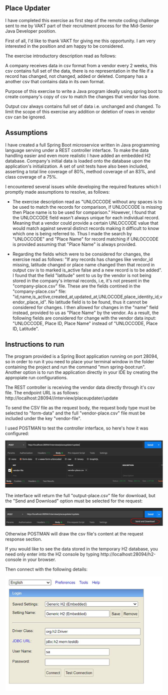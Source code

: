 ## **Place Updater**

I have completed this exercise as first step of the remote coding challenge sent to me by VAKT  part of their recruitment process for the Mid-Senior Java Developer position. 

First of all, I'd like to thank VAKT for giving me this opportunity. I am very interested in the position and am happy to be considered.

The exercise introductory description read as follows:

A company receives data in csv format from a vendor every 2 weeks, this csv contains full set of the data, there is no representation in the file if a record has changed, not changed, added or deleted. 
Company has a another csv that contains data in its own format. 

Purpose of this exercise to write a Java program ideally using spring boot to create company's copy of csv to match the changes that vendor has done. 

Output csv always contains full set of data i.e. unchanged and changed. To limit the scope of this exercise any addition or deletion of rows in vendor csv can be ignored.


## **Assumptions**

I have created a full Spring Boot microservice written in Java programming language serving under a REST controller interface. To make the data handling easier and even more realistic I have added an embedded H2 database. Company's initial data is loaded onto the database upon the application's initialization. A set of unit tests have also been included, asserting a total line coverage of 80%, method coverage of an 83%, and class coverage of a 75%.

I encountered several issues while developing the required features which I promptly made assumptions to resolve, as follows:

- The exercise description read as "UNLOCCODE without any spaces is to be used to match the records for comparison, if UNLOCCODE is missing then Place name is to be used for comparison." However, I found that the UNLOCCODE field wasn't always unique for each individual record. Meaning that a vendor could provide a certain UNLOCCODE value that would match against several distinct records making it difficult to know which one is being referred to. Thus I made the search by "UNLOCCODE" and "Place Name"  for record matching if UNLOCCODE is provided assuming that "Place Name" is always provided.

- Regarding the fields which were to be considered for changes, the exercise read as follows: "If any records has changes like vendor_id missing, latitude changed or place name changed then that record in output csv is to marked is_active false and a new record is to be added". I found that the field "latitude" sent to us by the vendor is not being stored in the company's internal records, i.e, it's not present in the "company-place.csv" file. These are the fields contined in the "company-place.csv" file: "id,name,is_active,created_at,updated_at,UNLOCODE,place_identity_id,vendor_place_id". No latitude field is to be found, thus it cannot be considered for changes. I then allowed for changes in the "name" field instead, provided to us as "Place Name" by the vendor. As a result, the following fields are considered for change with the vendor data input: "UNLOCCODE, Place ID, Place Name" instead of "UNLOCCODE, Place ID, Latitude".

## **Instructions to run**

The program provided is a Spring Boot application running on port 28094, so in order to run it you need to place your terminal window in the folder containing the project and run the command "mvn spring-boot:run". Another option is to run the application directly in your IDE by creating the appropiate run configurations.

The REST controller is receiving the vendor data directly through it's csv file. The endpoint URL is as follows: http://localhost:28094//interview/placeupdater/update

To send the CSV file as the request body, the request body type must be selected to "form-data" and the full "vendor-place.csv" file must be included under the key "vendor-file".

I used POSTMAN to test the controller interface, so here's how it was configured:

![alt text](https://github.com/EdelRX/place-updater/blob/master/POSTMAN_BODY.JPG?raw=true)

The interface will return the full "output-place.csv" file for download, but the "Send and Download" option must be selected for the request:

![alt text](https://github.com/EdelRX/place-updater/blob/master/POSTMAN_SEND_AND_DOWNLOAD.JPG?raw=true)

Otherwise POSTMAN will draw the csv file's content at the request response section.

If you would like to see the data stored in the temporary H2 database, you need only enter into the H2 console by typing http://localhost:28094/h2-console in your browser.

Then connect with the following details:


![alt text](https://github.com/EdelRX/place-updater/blob/master/H2_CONSOLE.JPG?raw=true)




